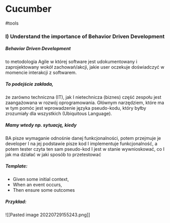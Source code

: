 # Cucumber
#tools 

### I) Understand the importance of Behavior Driven Development 

##### Behavior Driven Development
to metodologia Agile w której software jest udokumentowany i zaprojektowany wokół zachowań/akcji, jakie user oczekuje doświadczyć w momencie interakcji z softwarem. 

##### To podejście zakłada, 
że zarówno techniczna (IT), jak I nietechnicza (biznes) część zespołu jest zaangażowana w rozwój oprogramowania. Głównym narzędziem, które ma w tym pomóc jest wprowadzenie języka pseudo-kodu, który byłby zrozumiały dla wszystkich (Ubiquitous Language). 

##### Mamy wtedy np. sytuację, kiedy 
BA pisze wymaganie odnośnie danej funkcjonalności, potem przejmuje je developer I na jej podstawie pisze kod I implementuje funkcjonalność, a potem tester czyta ten sam pseudo-kod I jest w stanie wywnioskować, co I jak ma działać w jaki sposób to przetestować 

##### Template: 
- Given some initial context, 
- When an event occurs, 
- Then ensure some outcomes 

##### Przykład: 

![[Pasted image 20220729155243.png]] 
